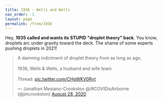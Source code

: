 ```yaml
---
title: 1936 - Wells and Wells
nav_order: -1
layout: page
permalink: /from/1936
---
```


Hey, **1935 called and wants its STUPID "droplet theory" back**. You know, droplets arc under gravity toward the deck. The shame of some experts pushing droplets in 2021!

<blockquote class="twitter-tweet"><p lang="en" dir="ltr">A damning indictment of droplet theory from as long as ago.<br><br>1936, Wells &amp; Wells, a husband and wife team.<br><br>Thread. <a href="https://t.co/CHgWKV0Ryt">pic.twitter.com/CHgWKV0Ryt</a></p>&mdash; Jonathan Mesiano-Crookston @/#COVIDisAirborne (@jmcrookston) <a href="https://twitter.com/jmcrookston/status/1299386110070620165?ref_src=twsrc%5Etfw">August 28, 2020</a></blockquote> <script async src="https://platform.twitter.com/widgets.js" charset="utf-8"></script>